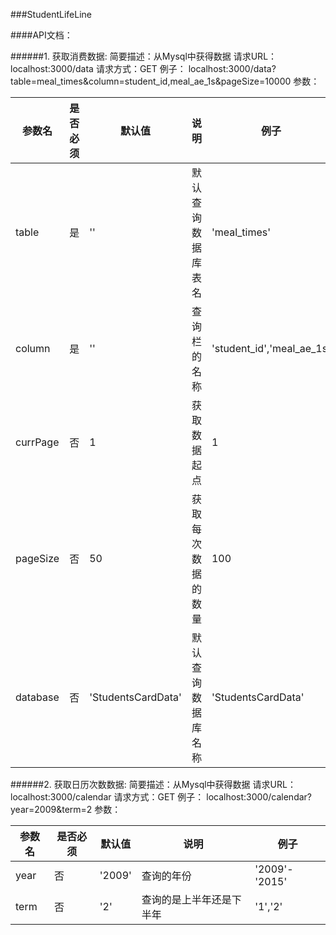 ###StudentLifeLine

####API文档：

######1. 获取消费数据:
    简要描述：从Mysql中获得数据
    请求URL：localhost:3000/data
    请求方式：GET
    例子： localhost:3000/data?table=meal_times&column=student_id,meal_ae_1s&pageSize=10000
    参数：
    
| 参数名  | 是否必须 | 默认值 | 说明 | 例子 |
| ------ | ------- | --- | ---- | --- |
| table  | 是 | '' | 默认查询数据库表名 | 'meal_times' |
| column  | 是 | '' | 查询栏的名称 | 'student_id','meal_ae_1s'| 
| currPage  | 否 | 1  | 获取数据起点  | 1|
| pageSize  | 否 | 50 | 获取每次数据的数量 | 100 |
| database  | 否 | 'StudentsCardData' | 默认查询数据库名称  | 'StudentsCardData' |

######2. 获取日历次数数据:
    简要描述：从Mysql中获得数据
    请求URL：localhost:3000/calendar
    请求方式：GET
    例子： localhost:3000/calendar?year=2009&term=2
    参数：
    
| 参数名  | 是否必须 | 默认值 | 说明 | 例子 |
| ------ | ------- | --- | ---- | --- |
| year  | 否 | '2009' | 查询的年份 | '2009'-'2015' |
| term  | 否 | '2' | 查询的是上半年还是下半年 | '1','2'| 









    


